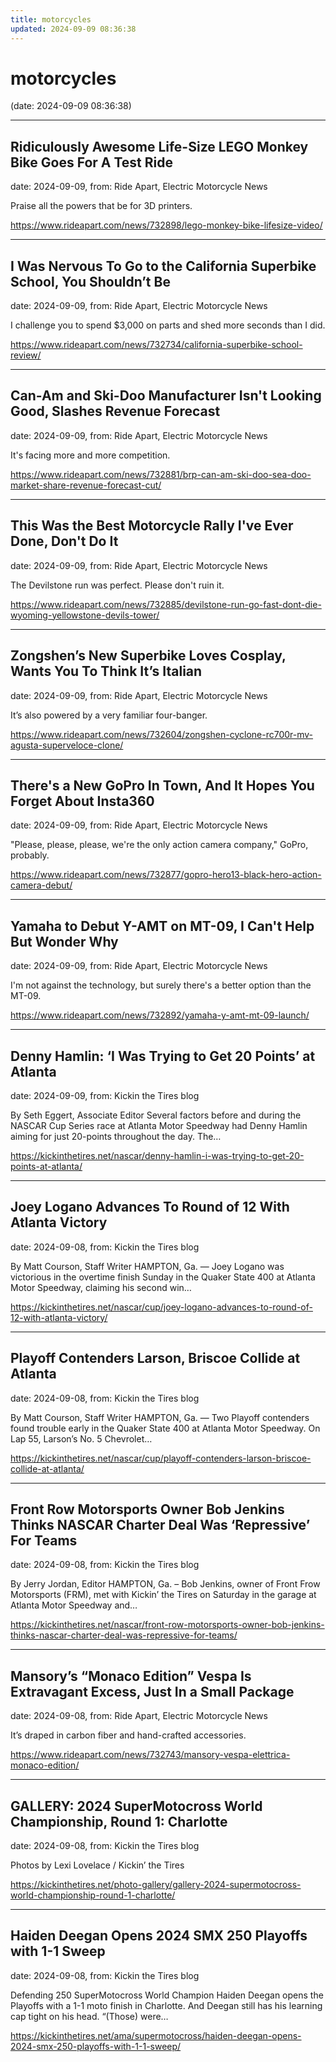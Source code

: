 ```yaml
---
title: motorcycles
updated: 2024-09-09 08:36:38
---
```


# motorcycles

(date: 2024-09-09 08:36:38)

---

## Ridiculously Awesome Life-Size LEGO Monkey Bike Goes For A Test Ride

date: 2024-09-09, from: Ride Apart, Electric Motorcycle News

Praise all the powers that be for 3D printers. 

<https://www.rideapart.com/news/732898/lego-monkey-bike-lifesize-video/>

---

## I Was Nervous To Go to the California Superbike School, You Shouldn’t Be

date: 2024-09-09, from: Ride Apart, Electric Motorcycle News

I challenge you to spend $3,000 on parts and shed more seconds than I did. 

<https://www.rideapart.com/news/732734/california-superbike-school-review/>

---

## Can-Am and Ski-Doo Manufacturer Isn't Looking Good, Slashes Revenue Forecast

date: 2024-09-09, from: Ride Apart, Electric Motorcycle News

It's facing more and more competition.  

<https://www.rideapart.com/news/732881/brp-can-am-ski-doo-sea-doo-market-share-revenue-forecast-cut/>

---

## This Was the Best Motorcycle Rally I've Ever Done, Don't Do It

date: 2024-09-09, from: Ride Apart, Electric Motorcycle News

The Devilstone run was perfect. Please don't ruin it. 

<https://www.rideapart.com/news/732885/devilstone-run-go-fast-dont-die-wyoming-yellowstone-devils-tower/>

---

## Zongshen’s New Superbike Loves Cosplay, Wants You To Think It’s Italian

date: 2024-09-09, from: Ride Apart, Electric Motorcycle News

It’s also powered by a very familiar four-banger.  

<https://www.rideapart.com/news/732604/zongshen-cyclone-rc700r-mv-agusta-superveloce-clone/>

---

## There's a New GoPro In Town, And It Hopes You Forget About Insta360

date: 2024-09-09, from: Ride Apart, Electric Motorcycle News

"Please, please, please, we're the only action camera company," GoPro, probably. 

<https://www.rideapart.com/news/732877/gopro-hero13-black-hero-action-camera-debut/>

---

## Yamaha to Debut Y-AMT on MT-09, I Can't Help But Wonder Why

date: 2024-09-09, from: Ride Apart, Electric Motorcycle News

I'm not against the technology, but surely there's a better option than the MT-09. 

<https://www.rideapart.com/news/732892/yamaha-y-amt-mt-09-launch/>

---

## Denny Hamlin: ‘I Was Trying to Get 20 Points’ at Atlanta

date: 2024-09-09, from: Kickin the Tires blog

By Seth Eggert, Associate Editor Several factors before and during the NASCAR Cup Series race at Atlanta Motor Speedway had Denny Hamlin aiming for just 20-points throughout the day. The&#8230;  

<https://kickinthetires.net/nascar/denny-hamlin-i-was-trying-to-get-20-points-at-atlanta/>

---

## Joey Logano Advances To Round of 12 With Atlanta Victory

date: 2024-09-08, from: Kickin the Tires blog

By Matt Courson, Staff Writer HAMPTON, Ga. — Joey Logano was victorious in the overtime finish Sunday in the Quaker State 400 at Atlanta Motor Speedway, claiming his second win&#8230;  

<https://kickinthetires.net/nascar/cup/joey-logano-advances-to-round-of-12-with-atlanta-victory/>

---

## Playoff Contenders Larson, Briscoe Collide at Atlanta

date: 2024-09-08, from: Kickin the Tires blog

By Matt Courson, Staff Writer HAMPTON, Ga. — Two Playoff contenders found trouble early in the Quaker State 400 at Atlanta Motor Speedway. On Lap 55, Larson&#8217;s No. 5 Chevrolet&#8230;  

<https://kickinthetires.net/nascar/cup/playoff-contenders-larson-briscoe-collide-at-atlanta/>

---

## Front Row Motorsports Owner Bob Jenkins Thinks NASCAR Charter Deal Was ‘Repressive’ For Teams

date: 2024-09-08, from: Kickin the Tires blog

By Jerry Jordan, Editor HAMPTON, Ga. – Bob Jenkins, owner of Front Frow Motorsports (FRM), met with Kickin’ the Tires on Saturday in the garage at Atlanta Motor Speedway and&#8230;  

<https://kickinthetires.net/nascar/front-row-motorsports-owner-bob-jenkins-thinks-nascar-charter-deal-was-repressive-for-teams/>

---

## Mansory’s “Monaco Edition” Vespa Is Extravagant Excess, Just In a Small Package

date: 2024-09-08, from: Ride Apart, Electric Motorcycle News

It’s draped in carbon fiber and hand-crafted accessories.  

<https://www.rideapart.com/news/732743/mansory-vespa-elettrica-monaco-edition/>

---

## GALLERY: 2024 SuperMotocross World Championship, Round 1: Charlotte

date: 2024-09-08, from: Kickin the Tires blog

Photos by Lexi Lovelace / Kickin&#8217; the Tires 

<https://kickinthetires.net/photo-gallery/gallery-2024-supermotocross-world-championship-round-1-charlotte/>

---

## Haiden Deegan Opens 2024 SMX 250 Playoffs with 1-1 Sweep

date: 2024-09-08, from: Kickin the Tires blog

Defending 250 SuperMotocross World Champion Haiden Deegan opens the Playoffs with a 1-1 moto finish in Charlotte. And Deegan still has his learning cap tight on his head. “(Those) were&#8230;  

<https://kickinthetires.net/ama/supermotocross/haiden-deegan-opens-2024-smx-250-playoffs-with-1-1-sweep/>

